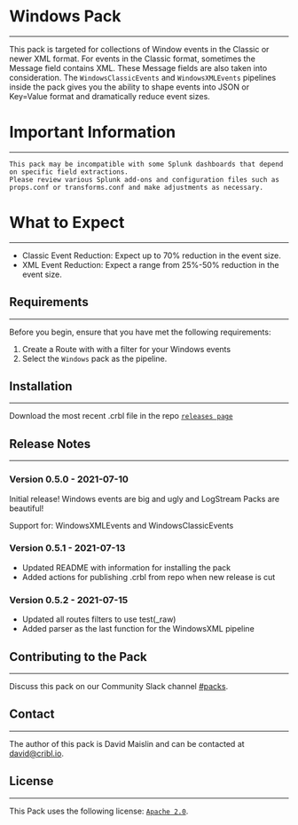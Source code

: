 # Windows Pack
----
This pack is targeted for collections of Window events in the Classic or newer XML format. For events in the Classic format, sometimes the Message field contains XML.  These Message fields are also taken into consideration.  The `WindowsClassicEvents` and `WindowsXMLEvents` pipelines inside the pack gives you the ability to shape events into JSON or Key=Value format and dramatically reduce event sizes.

# Important Information
---
```
This pack may be incompatible with some Splunk dashboards that depend on specific field extractions.
Please review various Splunk add-ons and configuration files such as props.conf or transforms.conf and make adjustments as necessary.
```

# What to Expect
---
* Classic Event Reduction:  Expect up to 70% reduction in the event size.
* XML Event Reduction:  Expect a range from 25%-50% reduction in the event size.

## Requirements
---
Before you begin, ensure that you have met the following requirements:

1. Create a Route with with a filter for your Windows events
2. Select the `Windows` pack as the pipeline.

## Installation
---
Download the most recent .crbl file in the repo [`releases page`](https://github.com/criblpacks/cribl-windows-events/releases)

## Release Notes
---
### Version 0.5.0 - 2021-07-10
Initial release! Windows events are big and ugly and LogStream Packs are beautiful!

Support for: WindowsXMLEvents and WindowsClassicEvents

### Version 0.5.1 - 2021-07-13
- Updated README with information for installing the pack
- Added actions for publishing .crbl from repo when new release is cut

### Version 0.5.2 - 2021-07-15
- Updated all routes filters to use test(_raw)
- Added parser as the last function for the WindowsXML pipeline


## Contributing to the Pack
---
Discuss this pack on our Community Slack channel [#packs](https://cribl-community.slack.com/archives/C021UP7ETM3).

## Contact
---
The author of this pack is David Maislin and can be contacted at <david@cribl.io>.

## License
---
This Pack uses the following license: [`Apache 2.0`](https://github.com/criblio/appscope/blob/master/LICENSE).
